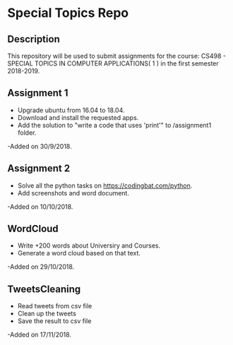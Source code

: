 # Special Topics Repo
## Description
This repository will be used to submit assignments for the course: CS498 - SPECIAL TOPICS IN COMPUTER APPLICATIONS( 1 ) in the first semester 2018-2019.

## Assignment 1
- Upgrade ubuntu from 16.04 to 18.04.
- Download and install the requested apps.
- Add the solution to "write a code that uses 'print'" to /assignment1 folder.

-Added on 30/9/2018.

## Assignment 2
- Solve all the python tasks on https://codingbat.com/python.
- Add screenshots and word document.

-Added on 10/10/2018.


## WordCloud
- Write +200 words about Universiry and Courses.
- Generate a word cloud based on that text.

-Added on 29/10/2018.


## TweetsCleaning
- Read tweets from csv file
- Clean up the tweets
- Save the result to csv file

-Added on 17/11/2018.


